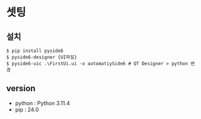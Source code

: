 # 셋팅
## 설치
```
$ pip install pyside6
$ pyside6-designer {UI파일}
$ pyside6-uic .\FirstUi.ui -o automatiySide6 # QT Designer > python 변경
```

## version
- python : Python 3.11.4
- pip : 24.0
